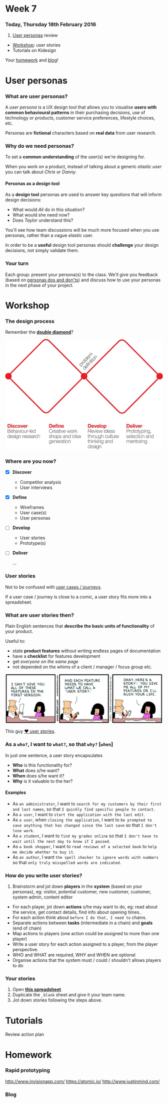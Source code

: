 # Week 7

### Today, Thursday 18th February 2016

1. [User personas](#user-personas) review
* [Workshop](#workshop): user stories
* Tutorials on Kidesign

Your [homework](#homework) and [blog](#blog)!


# User personas

### What are user personas?

A *user persona* is a UX design tool that allows you to visualise **users with common behavioural patterns** in their purchasing decisions, use of technology or products, customer service preferences, lifestyle choices, etc. 

Personas are **fictional** characters based on **real data** from user research.

### Why do we need personas?

To set a **common understanding** of the user(s) we're designing for. 

When you work on a product, instead of talking about a generic *elastic user* you can talk about *Chris* or *Danny*.

#### Personas as a design tool

As a **design tool** personas are used to answer key questions that will inform design decisions: 

* What would *Ali* do in this situation?
* What would she need now? 
* Does *Taylor* understand this?

You'll see how team discussions will be much more focused when you use personas, rather than a vague *elastic* user.

In order to be a **useful** design tool personas should **challenge** your design decisions, not simply validate them.

### Your turn

Each group: present your persona(s) to the class. We'll give you feedback (based on [personas dos and don'ts](../05#dos-and-donts)) and discuss how to use your personas in the next phase of your project.


# Workshop

### The design process

Remember the [**double diamond**](#http://www.designcouncil.org.uk/news-opinion/design-process-what-double-diamond)?

<!--
> In all creative processes a number of possible ideas are created (*divergent thinking*) before refining and narrowing down to the best idea (*convergent thinking*), and this can be represented by a diamond shape. 

We could split the **design process** in four stages. 
-->

[![](assets/double-diamond.jpg)](http://www.designcouncil.org.uk/news-opinion/design-process-what-double-diamond)

### Where are you now?

<!-- At the start of the Develop phase -->

- [x] **Discover**
	
	* Competitor analysis	
	* User interviews
	
- [x] **Define**
	
	* Wireframes
	* User case(s)
	* User personas
	
- [ ] **Develop**
	
	* User stories
	* Prototype(s)
	
- [ ] **Deliver**
	
	...

### User stories

Not to be confused with [user cases / journeys](../04#use-case).

If a user case / journey is close to a comic, a user story fits more into a spreadsheet.

<!--
### Personas are not enough

Personas are useful to cluster different people into *archetypes* and summarise our user research.

Personas illustrate behaviours, attitudes, and motivations of people at a high level.

When **developing** our products we need **more detail** than what a persona tells us.
-->

### What are user stories then?

Plain English sentences that **describe the basic units of functionality** of your product.

Useful to:
 
* state **product features** without writing endless pages of documentation
* have a **checklist** for features development 
* get *everyone on the same page*
* not depended on the whims of a client / manager / focus group etc.	

![](assets/dilbert-userstories.jpg)

This guy [:heart: user stories](http://www.usabilitycounts.com/2013/10/11/why-i-love-user-stories).

<!--
> Who are we?
![](assets/who-are-we.png)

> What do we want?
![](assets/who-are-we.png)

> When do we want it?
![](assets/who-are-we.png)

> Why?
![](assets/who-are-we.png)
-->

### As a `who?`, I want to `what?`, so that `why?` [`when`]

In just one sentence, a user story encapsulates

* **Who** is this functionality for?
* **What** does s/he want?
* **When** does s/he want it?  
* **Why** is it valuable to the her?

#### Examples

* As `an administrator`, I want to `search for my customers by their first and last names`, so that `I quickly find specific people to contact`.
* As `a user`, I want to `start the application with the last edit`.
* As `a user`, when `closing the application`, I want to `be prompted to save anything that has changed since the last save` so that `I don't lose work`.
* As `a student`, I want to `find my grades online` so that `I don't have to wait until the next day to know if I passed`.
* As `a book shopper`, I want to `read reviews of a selected book` to `help me decide whether to buy it`.
* As `an author`, I want `the spell checker to ignore words with numbers` so that `only truly misspelled words are indicated`.

### How do you write user stories?

1. Brainstorm and jot down **players** in the **system** (based on your personas), eg: visitor, potential customer, new customer, customer, system admin, content editor
* For each player, jot down **actions** s/he may want to do, eg: read about the service, get contact details, find info about opening times.. 
* For each action think about `before I do that, I need to` chains.
* Separate actions between **tasks** (intermediate in a chain) and **goals** (end of chain) 
* Map actions to players (one action could be assigned to more than one player)
* Write a user story for each action assigned to a player, from the player perspective.
* WHO and WHAT are required, WHY and WHEN are optional
* Organise actions that the system must / could / shouldn't allows players to do

### Your stories

1. Open [**this spreadsheet**](https://docs.google.com/spreadsheets/d/1f8hT4n4rKA_vfWv2CXFFczrlBMhAPsxecoMOBBNny-o/edit?usp=sharing).
2. Duplicate the `_blank` sheet and give it your team name.
3. Jot down stories following the steps above.



# Tutorials

Review action plan

# Homework

### Rapid prototyping

http://www.invisionapp.com/
https://atomic.io/
http://www.justinmind.com/
<!--
### Invicta app template

Get familiar with it
-->
### Blog